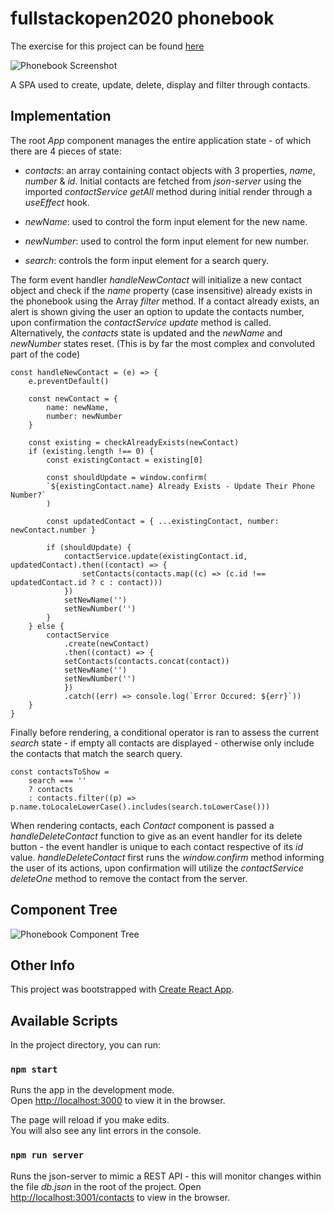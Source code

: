 # fullstackopen2020 phonebook

The exercise for this project can be found [here](https://fullstackopen.com/en/part2/forms#exercises-2-6-2-10)

![Phonebook Screenshot](https://i.imgur.com/92cIWh7.gif)

A SPA used to create, update, delete, display and filter through contacts.

## Implementation

The root _App_ component manages the entire application state - of which there are 4 pieces of state:

- _contacts_: an array containing contact objects with 3 properties, _name_, _number_ & _id_. Initial contacts are fetched from _json-server_ using the imported _contactService getAll_ method during initial render through a _useEffect_ hook.

- _newName_: used to control the form input element for the new name.

- _newNumber_: used to control the form input element for new number.

- _search_: controls the form input element for a search query.

The form event handler _handleNewContact_ will initialize a new contact object and check if the _name_ property (case insensitive) already exists in the phonebook using the Array _filter_ method. If a contact already exists, an alert is shown giving the user an option to update the contacts number, upon confirmation the _contactService update_ method is called. Alternatively, the _contacts_ state is updated and the _newName_ and _newNumber_ states reset. (This is by far the most complex and convoluted part of the code)

    const handleNewContact = (e) => {
        e.preventDefault()

        const newContact = {
            name: newName,
            number: newNumber
        }

        const existing = checkAlreadyExists(newContact)
        if (existing.length !== 0) {
            const existingContact = existing[0]

            const shouldUpdate = window.confirm(
            `${existingContact.name} Already Exists - Update Their Phone Number?`
            )

            const updatedContact = { ...existingContact, number: newContact.number }

            if (shouldUpdate) {
                contactService.update(existingContact.id, updatedContact).then((contact) => {
                    setContacts(contacts.map((c) => (c.id !== updatedContact.id ? c : contact)))
                })
                setNewName('')
                setNewNumber('')
            }
        } else {
            contactService
                .create(newContact)
                .then((contact) => {
                setContacts(contacts.concat(contact))
                setNewName('')
                setNewNumber('')
                })
                .catch((err) => console.log(`Error Occured: ${err}`))
        }
    }

Finally before rendering, a conditional operator is ran to assess the current _search_ state - if empty all contacts are displayed - otherwise only include the contacts that match the search query.

    const contactsToShow =
        search === ''
        ? contacts
        : contacts.filter((p) => p.name.toLocaleLowerCase().includes(search.toLowerCase()))

When rendering contacts, each _Contact_ component is passed a _handleDeleteContact_ function to give as an event handler for its delete button - the event handler is unique to each contact respective of its _id_ value. _handleDeleteContact_ first runs the _window.confirm_ method informing the user of its actions, upon confirmation will utilize the _contactService deleteOne_ method to remove the contact from the server.

## Component Tree

![Phonebook Component Tree](https://i.imgur.com/49BfVTT.png)

## Other Info

This project was bootstrapped with [Create React App](https://github.com/facebook/create-react-app).

## Available Scripts

In the project directory, you can run:

### `npm start`

Runs the app in the development mode.\
Open [http://localhost:3000](http://localhost:3000) to view it in the browser.

The page will reload if you make edits.\
You will also see any lint errors in the console.

### `npm run server`

Runs the json-server to mimic a REST API - this will monitor changes within the file _db.json_ in the root of the project.
Open [http://localhost:3001/contacts](http://localhost:3001/contacts) to view in the browser.
